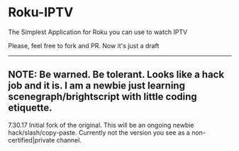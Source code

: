 # Roku-IPTV
The Simplest Application for Roku you can use to watch IPTV

Please, feel free to fork and PR. Now it's just a draft

-------------------
NOTE:  Be warned. Be tolerant. Looks like a hack job and it is. I am a newbie just learning scenegraph/brightscript with little coding etiquette. 
-------------------

7.30.17 Initial fork of the original.  This will be an ongoing newbie hack/slash/copy-paste. Currently not the version you see as a non-certified|private channel.  
